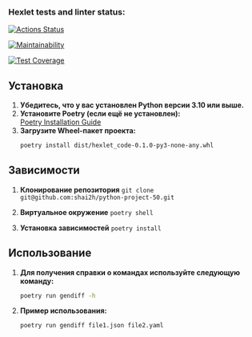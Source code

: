 ### Hexlet tests and linter status:
[![Actions Status](https://github.com/shai2h/python-project-50/actions/workflows/hexlet-check.yml/badge.svg)](https://github.com/shai2h/python-project-50/actions)

[![Maintainability](https://api.codeclimate.com/v1/badges/dca47f7c080aea2877cb/maintainability)](https://codeclimate.com/github/shai2h/python-project-50/maintainability)

[![Test Coverage](https://api.codeclimate.com/v1/badges/dca47f7c080aea2877cb/test_coverage)](https://codeclimate.com/github/shai2h/python-project-50/test_coverage)

## Установка

1. **Убедитесь, что у вас установлен Python версии 3.10 или выше.**
2. **Установите Poetry (если ещё не установлен):**  
   [Poetry Installation Guide](https://python-poetry.org/docs/#installation)
3. **Загрузите Wheel-пакет проекта:**
   ```bash
   poetry install dist/hexlet_code-0.1.0-py3-none-any.whl

## Зависимости

1. **Клонирование репозитория**
```git clone git@github.com:shai2h/python-project-50.git```

2. **Виртуальное окружение**
```poetry shell```

3. **Установка зависимостей**
```poetry install```



## Использование
1. **Для получения справки о командах используйте следующую команду:**
   ```bash
   poetry run gendiff -h
2. **Пример использования:**
   ```bash
   poetry run gendiff file1.json file2.yaml


